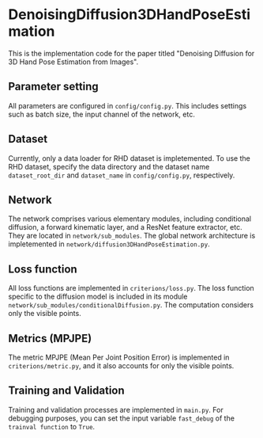 # DenoisingDiffusion3DHandPoseEstimation
This is the implementation code for the paper titled "Denoising Diffusion for 3D Hand Pose Estimation from Images".

## Parameter setting
All parameters are configured in ```config/config.py```. This includes settings such as batch size, the input channel of the network, etc.

## Dataset
Currently, only a data loader for RHD dataset is impletemented.
To use the RHD dataset, specify the data directory and the dataset name ```dataset_root_dir``` and ```dataset_name``` in ```config/config.py```, respectively.


## Network
The network comprises various elementary modules, including conditional diffusion, a forward kinematic layer, and a ResNet feature extractor, etc.
They are located in ```network/sub_modules```.
The global network architecture is impletemented in ```network/diffusion3DHandPoseEstimation.py```.


## Loss function
All loss functions are implemented in ```criterions/loss.py```. The loss function specific to the diffusion model is included in its module ```network/sub_modules/conditionalDiffusion.py```. The computation considers only the visible points.

## Metrics (MPJPE)
The metric MPJPE (Mean Per Joint Position Error) is implemented in  ```criterions/metric.py```, and it also accounts for only the visible points.

## Training and Validation
Training and validation processes are implemented in ```main.py```. For debugging purposes, you can set the input variable ```fast_debug``` of the ```trainval function``` to ```True```.